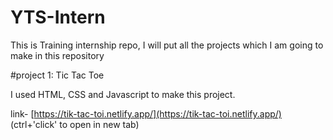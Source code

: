 # YTS-Intern

This is Training internship repo, I will put all the projects which I am going to make in this repository

#project 1: Tic Tac Toe

I used HTML, CSS and Javascript to make this project.

link- [https://tik-tac-toi.netlify.app/](https://tik-tac-toi.netlify.app/) (ctrl+'click' to open in new tab)
